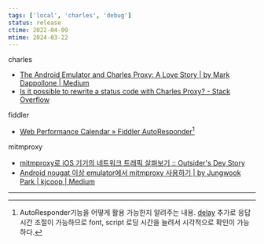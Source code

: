 ```yaml
---
tags: ['local', 'charles', 'debug']
status: release
ctime: 2022-04-09
mtime: 2024-03-22
---
```


charles

- [The Android Emulator and Charles Proxy: A Love Story | by Mark Dappollone | Medium](https://medium.com/@daptronic/the-android-emulator-and-charles-proxy-a-love-story-595c23484e02)
- [Is it possible to rewrite a status code with Charles Proxy? - Stack Overflow](https://stackoverflow.com/questions/14360125/is-it-possible-to-rewrite-a-status-code-with-charles-proxy)

fiddler

- [Web Performance Calendar » Fiddler AutoResponder](https://calendar.perfplanet.com/2019/fiddler-autoresponder/)[^69-1]

mitmproxy

- [mitmproxy로 iOS 기기의 네트워크 트래픽 살펴보기 :: Outsider's Dev Story](https://blog.outsider.ne.kr/1514)
- [Android nougat 이상 emulator에서 mitmproxy 사용하기 | by Jungwook Park | kjcoop | Medium](https://medium.com/kjcoop/android-nougat-%EC%9D%B4%EC%83%81-emulator%EC%97%90%EC%84%9C-mitmproxy-%EC%82%AC%EC%9A%A9%ED%95%98%EA%B8%B0-98003008f78d)

---

[^69-1]: AutoResponder기능을 어떻게 활용 가능한지 알려주는 내용. [delay](https://docs.telerik.com/fiddler/knowledge-base/autoresponder#delay) 추가로 응답 시간 조절이 가능하므로 font, script 로딩 시간을 늘려서 시각적으로 확인이 가능하다.